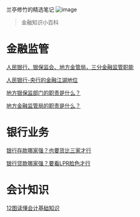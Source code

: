 兰亭修竹的精选笔记
![image](wenzhang.jpg")

> 金融知识小百科

# 金融监管

<a href="https://mp.weixin.qq.com/s/uxjlEzzTYr4da59Z2dd6MQ" rel="external nofollow" target="_blank"  title="baidu">人民银行、银保监会、地方金管局，三分金融监管职能</a>

<a href="https://mp.weixin.qq.com/s/KpHpyutnxTq3neWwPaFjbg" rel="external nofollow" target="_blank"  title="baidu">人民银行-央行的金融江湖地位</a>

<a href="https://mp.weixin.qq.com/s/aygkU9hd2EPlSGM16F5hpQ" rel="external nofollow" target="_blank"  title="baidu">地方银保监部门的职责是什么？</a>

<a href="https://mp.weixin.qq.com/s/Y-wuuTB2Jt2OcpVclZVksw" rel="external nofollow" target="_blank"  title="baidu">地方金融监管局的职责是什么？</a>

<a href="https://github.com/Yellowissea/blog/edit/main/兰亭修竹.jpg" rel="external nofollow" target="_blank"  title="baidu">
</a>

# 银行业务

<a href="https://mp.weixin.qq.com/s/Qv9HVivKMx5hHtPIobfypw" rel="external nofollow" target="_blank"  title="baidu">银行存款哪家强？也要货比三家才行</a>

<a href="https://mp.weixin.qq.com/s/SHrMg1BmTTs5Z5Xu4GC9Ig" rel="external nofollow" target="_blank"  title="baidu">银行贷款哪家强？要看LPR脸色才行</a>

# 会计知识

<a href="https://mp.weixin.qq.com/s/OWmEhExtgb1DxtxUee0RkQ" rel="external nofollow" target="_blank"  title="baidu">12图读懂会计基础知识</a>


